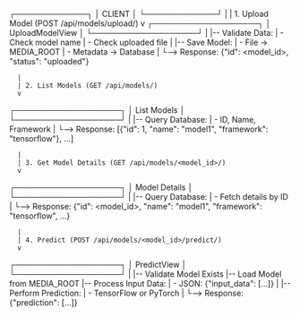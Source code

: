 ┌─────────────┐
│   CLIENT    │
└─────────────┘
      |
      | 1. Upload Model (POST /api/models/upload/)
      v
┌───────────────────┐
│ UploadModelView   │
└───────────────────┘
      |
      |-- Validate Data:
      |     - Check model name
      |     - Check uploaded file
      |
      |-- Save Model:
      |     - File -> MEDIA_ROOT
      |     - Metadata -> Database
      |
      └--> Response: {"id": <model_id>, "status": "uploaded"}

      |
      | 2. List Models (GET /api/models/)
      v
┌───────────────────┐
│   List Models     │
└───────────────────┘
      |
      |-- Query Database:
      |     - ID, Name, Framework
      |
      └--> Response: [{"id": 1, "name": "model1", "framework": "tensorflow"}, ...]

      |
      | 3. Get Model Details (GET /api/models/<model_id>/)
      v
┌───────────────────┐
│  Model Details    │
└───────────────────┘
      |
      |-- Query Database:
      |     - Fetch details by ID
      |
      └--> Response: {"id": <model_id>, "name": "model1", "framework": "tensorflow", ...}

      |
      | 4. Predict (POST /api/models/<model_id>/predict/)
      v
┌───────────────────┐
│    PredictView    │
└───────────────────┘
      |
      |-- Validate Model Exists
      |-- Load Model from MEDIA_ROOT
      |-- Process Input Data:
      |     - JSON: {"input_data": [...]}
      |
      |-- Perform Prediction:
      |     - TensorFlow or PyTorch
      |
      └--> Response: {"prediction": [...]}
